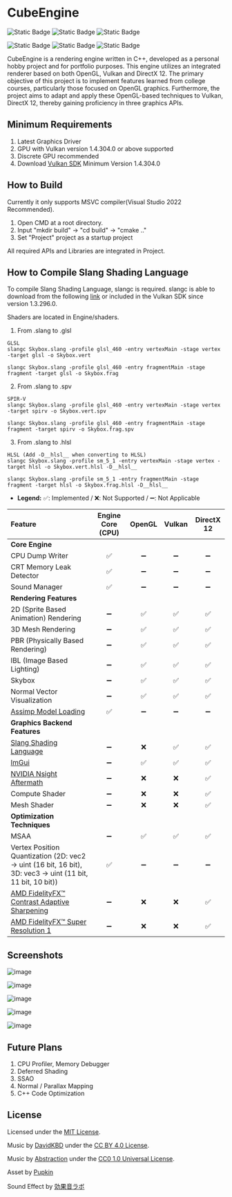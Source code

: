 # CubeEngine

![Static Badge](https://img.shields.io/badge/language-C%2B%2B-brightgreen)
![Static Badge](https://img.shields.io/badge/platform-Windows-brightgreen)
![Static Badge](https://img.shields.io/badge/license-MIT-brightgreen)

![Static Badge](https://img.shields.io/badge/api-OpenGL-%235586A4?logo=opengl)
![Static Badge](https://img.shields.io/badge/api-Vulkan-%23A41E22?logo=vulkan)
![Static Badge](https://img.shields.io/badge/api-DirectX_12-limegreen)

CubeEngine is a rendering engine written in C++, developed as a personal hobby project and for portfolio purposes. This engine utilizes an integrated renderer based on both OpenGL, Vulkan and DirectX 12. The primary objective of this project is to implement features learned from college courses, particularly those focused on OpenGL graphics. Furthermore, the project aims to adapt and apply these OpenGL-based techniques to Vulkan, DirectX 12, thereby gaining proficiency in three graphics APIs.

## Minimum Requirements
1. Latest Graphics Driver
2. GPU with Vulkan version 1.4.304.0 or above supported
3. Discrete GPU recommended
4. Download [Vulkan SDK](https://www.lunarg.com/vulkan-sdk/) Minimum Version 1.4.304.0
 
## How to Build
Currently it only supports MSVC compiler(Visual Studio 2022 Recommended).
1. Open CMD at a root directory.
2. Input "mkdir build" -> "cd build" -> "cmake .."
3. Set "Project" project as a startup project

All required APIs and Libraries are integrated in Project.

## How to Compile Slang Shading Language
To compile Slang Shading Language, slangc is required. slangc is able to download from the following [link](https://github.com/shader-slang/slang/releases) or included in the Vulkan SDK since version 1.3.296.0.

Shaders are located in Engine/shaders.
1. From .slang to .glsl
```
GLSL
slangc Skybox.slang -profile glsl_460 -entry vertexMain -stage vertex -target glsl -o Skybox.vert

slangc Skybox.slang -profile glsl_460 -entry fragmentMain -stage fragment -target glsl -o Skybox.frag
```
2. From .slang to .spv
```
SPIR-V
slangc Skybox.slang -profile glsl_460 -entry vertexMain -stage vertex -target spirv -o Skybox.vert.spv

slangc Skybox.slang -profile glsl_460 -entry fragmentMain -stage fragment -target spirv -o Skybox.frag.spv
```
3. From .slang to .hlsl
```
HLSL (Add -D__hlsl__ when converting to HLSL)
slangc Skybox.slang -profile sm_5_1 -entry vertexMain -stage vertex -target hlsl -o Skybox.vert.hlsl -D__hlsl__

slangc Skybox.slang -profile sm_5_1 -entry fragmentMain -stage fragment -target hlsl -o Skybox.frag.hlsl -D__hlsl__
```

* **Legend:** ✅: Implemented / ❌: Not Supported / ➖: Not Applicable

| Feature | Engine Core (CPU) | OpenGL | Vulkan | DirectX 12 |
| :--- | :---: | :---: | :---: | :---: |
| **Core Engine** | | | | |
| CPU Dump Writer | ✅ | ➖ | ➖ | ➖ |
| CRT Memory Leak Detector | ✅ | ➖ | ➖ | ➖ |
| Sound Manager | ✅ | ➖ | ➖ | ➖ |
| **Rendering Features** | | | | |
| 2D (Sprite Based Animation) Rendering | ➖ | ✅ | ✅ | ✅ |
| 3D Mesh Rendering | ➖ | ✅ | ✅ | ✅ |
| PBR (Physically Based Rendering) | ➖ | ✅ | ✅ | ✅ |
| IBL (Image Based Lighting) | ➖ | ✅ | ✅ | ✅ |
| Skybox | ➖ | ✅ | ✅ | ✅ |
| Normal Vector Visualization | ➖ | ✅ | ✅ | ✅ |
| [Assimp Model Loading](https://github.com/assimp/assimp) | ✅ | ➖ | ➖ | ➖ |
| **Graphics Backend Features** | | | | |
| [Slang Shading Language](https://shader-slang.org/) | ➖ | ❌ | ✅ | ✅ |
| [ImGui](https://github.com/ocornut/imgui) | ➖ | ✅ | ✅ | ✅ |
| [NVIDIA Nsight Aftermath](https://developer.nvidia.com/nsight-aftermath) | ➖ | ❌ | ❌ | ✅ |
| Compute Shader | ➖ | ❌ | ❌ | ✅ |
| Mesh Shader | ➖ | ❌ | ❌ | ✅ |
| **Optimization Techniques** | | | | |
| MSAA | ➖ | ✅ | ✅ | ✅ |
| Vertex Position Quantization (2D: vec2 -> uint (16 bit, 16 bit), 3D: vec3 -> uint (11 bit, 11 bit, 10 bit)) | ✅ | ➖ | ➖ | ➖ |
| [AMD FidelityFX™ Contrast Adaptive Sharpening](https://gpuopen.com/fidelityfx-cas/) | ➖ | ❌ | ❌ | ✅ |
| [AMD FidelityFX™ Super Resolution 1](https://gpuopen.com/fidelityfx-superresolution/) | ➖ | ❌ | ❌ | ✅ |

## Screenshots
![image](https://github.com/user-attachments/assets/4b74e0cf-c652-4af2-81ed-981027c0b5b2)

![image](https://github.com/user-attachments/assets/36c003b4-65c5-413f-9faf-e71366a791f3)

![image](https://github.com/user-attachments/assets/4a713821-5f2c-4fe5-81c4-fba9a72dfd67)

![image](https://github.com/user-attachments/assets/0116de70-4fcc-465d-be30-21321d67ee25)

![image](https://github.com/user-attachments/assets/e7221576-5010-48b5-8a58-78bd5f197625)

## Future Plans
1. CPU Profiler, Memory Debugger
2. Deferred Shading
3. SSAO
4. Normal / Parallax Mapping
5. C++ Code Optimization

## License
Licensed under the [MIT License](https://github.com/minjae-yu/CubeEngine/blob/main/LICENSE).

Music by [DavidKBD](https://www.davidkbd.com/) under the [CC BY 4.0 License](https://creativecommons.org/licenses/by/4.0/).

Music by [Abstraction](https://abstractionmusic.com/) under the [CC0 1.0 Universal License](https://creativecommons.org/publicdomain/zero/1.0/).

Asset by [Pupkin](https://trevor-pupkin.itch.io/tech-dungeon-roguelite)

Sound Effect by [効果音ラボ](https://soundeffect-lab.info/)

